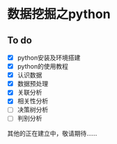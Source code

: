 # 数据挖掘之python

## To do
- [x] python安装及环境搭建
- [x] python的使用教程
- [x] 认识数据
- [x] 数据预处理
- [x] 关联分析
- [x] 相关性分析
- [ ] 决策树分析
- [ ] 判别分析

其他的正在建立中，敬请期待……
